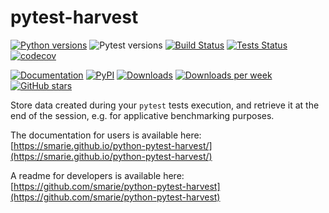 # pytest-harvest

[![Python versions](https://img.shields.io/pypi/pyversions/pytest-harvest.svg)](https://pypi.python.org/pypi/pytest-harvest/) ![Pytest versions](https://img.shields.io/badge/pytest-6%20%7C%207%20%7C%208-blue) [![Build Status](https://github.com/smarie/python-pytest-harvest/actions/workflows/base.yml/badge.svg)](https://github.com/smarie/python-pytest-harvest/actions/workflows/base.yml) [![Tests Status](https://smarie.github.io/python-pytest-harvest/reports/junit/junit-badge.svg?dummy=8484744)](https://smarie.github.io/python-pytest-harvest/reports/junit/report.html) [![codecov](https://codecov.io/gh/smarie/python-pytest-harvest/branch/master/graph/badge.svg)](https://codecov.io/gh/smarie/python-pytest-harvest)

[![Documentation](https://img.shields.io/badge/doc-latest-blue.svg)](https://smarie.github.io/python-pytest-harvest/) [![PyPI](https://img.shields.io/pypi/v/pytest-harvest.svg)](https://pypi.python.org/pypi/pytest-harvest/) [![Downloads](https://pepy.tech/badge/pytest-harvest)](https://pepy.tech/project/pytest-harvest) [![Downloads per week](https://pepy.tech/badge/pytest-harvest/week)](https://pepy.tech/project/pytest-harvest) [![GitHub stars](https://img.shields.io/github/stars/smarie/python-pytest-harvest.svg)](https://github.com/smarie/python-pytest-harvest/stargazers)

Store data created during your `pytest` tests execution, and retrieve it at the end of the session, e.g. for applicative benchmarking purposes.

The documentation for users is available here: [https://smarie.github.io/python-pytest-harvest/](https://smarie.github.io/python-pytest-harvest/)

A readme for developers is available here: [https://github.com/smarie/python-pytest-harvest](https://github.com/smarie/python-pytest-harvest)
